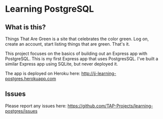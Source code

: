 # Learning PostgreSQL

## What is this?
Things That Are Green is a site that celebrates the color green. Log on, create an account, start listing things that are green. That's it.

This project focuses on the basics of building out an Express app with PostgreSQL. This is my first Express app that uses PostgresSQL. I've built a similar Express app using SQLite, but never deployed it.

The app is deployed on Heroku here: 
http://jj-learning-postgres.herokuapp.com

## Issues
Please report any issues here:
https://github.com/TAP-Projects/learning-postgres/issues
